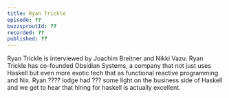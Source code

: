 ```yaml
---
title: Ryan Trickle
episode: ??
buzzsproutId: ??
recorded: ??
published: ??
---
```

Ryan Trickle is interviewed by Joachim Breitner and Nikki Vazu. Ryan Trickle has co-founded Obsidian Systems, a company that not just uses Haskell but even more exotic tech that as functional reactive programming and Nix. Ryan ???? lodge had ??? some light on the business side of Haskell and we get to hear that hiring for haskell is actually excellent.
